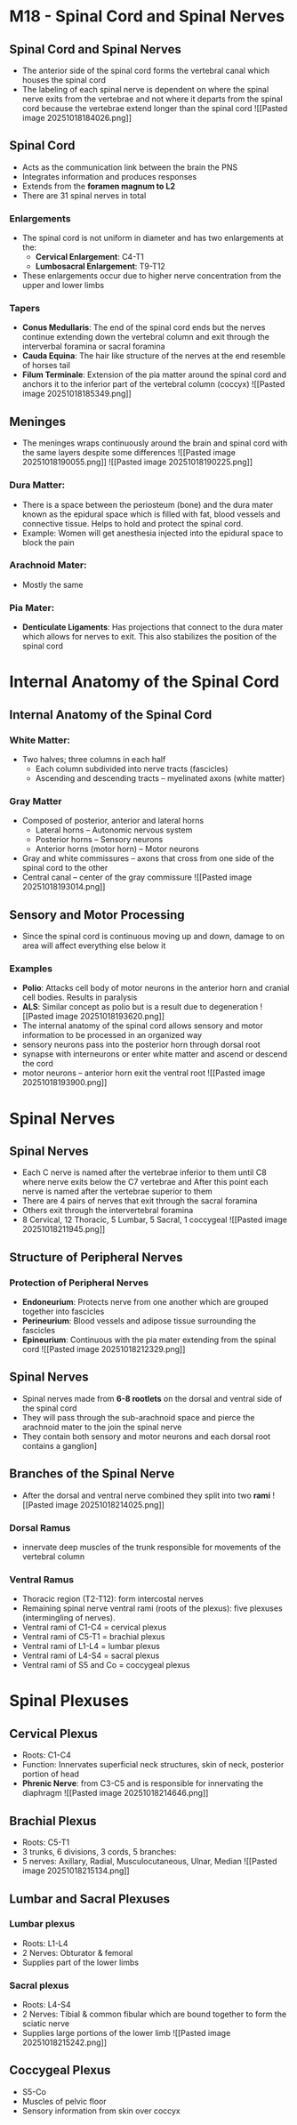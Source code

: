 # M18 - Spinal Cord and Spinal Nerves
## Spinal Cord and Spinal Nerves
- The anterior side of the spinal cord forms the vertebral canal which houses the spinal cord
- The labeling of each spinal nerve is dependent on where the spinal nerve exits from the vertebrae and not where it departs from the spinal cord because the vertebrae extend longer than the spinal cord
![[Pasted image 20251018184026.png]]
## Spinal Cord
- Acts as the communication link between the brain the PNS
- Integrates information and produces responses
- Extends from the **foramen magnum to L2**
- There are 31 spinal nerves in total
### Enlargements
- The spinal cord is not uniform in diameter and has two enlargements at the:
	- **Cervical Enlargement**: C4-T1
	- **Lumbosacral Enlargement**: T9-T12
- These enlargements occur due to higher nerve concentration from the upper and lower limbs
### Tapers
- **Conus Medullaris**: The end of the spinal cord ends but the nerves continue extending down the vertebral column and exit through the interverbal foramina or sacral foramina
- **Cauda Equina**: The hair like structure of the nerves at the end resemble of horses tail
- **Filum Terminale**: Extension of the pia matter around the spinal cord and anchors it to the inferior part of the vertebral column (coccyx)
![[Pasted image 20251018185349.png]]
## Meninges
- The meninges wraps continuously around the brain and spinal cord with the same layers despite some differences
![[Pasted image 20251018190055.png]]
![[Pasted image 20251018190225.png]]
### Dura Matter: 
- There is a space between the periosteum (bone) and the dura mater known as the epidural space which is filled with fat, blood vessels and connective tissue. Helps to hold and protect the spinal cord.
- Example: Women will get anesthesia injected into the epidural space to block the pain
### Arachnoid Mater: 
- Mostly the same
### Pia Mater:
- **Denticulate Ligaments**: Has projections that connect to the dura mater which allows for nerves to exit. This also stabilizes the position of the spinal cord
# Internal Anatomy of the Spinal Cord
## Internal Anatomy of the Spinal Cord
### White Matter:
- Two halves; three columns in each half
	- Each column subdivided into nerve tracts (fascicles)
	- Ascending and descending tracts – myelinated axons (white matter)
### Gray Matter
- Composed of posterior, anterior and lateral horns
	- Lateral horns – Autonomic nervous system
	- Posterior horns – Sensory neurons
	- Anterior horns (motor horn) – Motor neurons
- Gray and white commissures – axons that cross from one side of the spinal cord to the other
- Central canal – center of the gray commissure
![[Pasted image 20251018193014.png]]
## Sensory and Motor Processing
- Since the spinal cord is continuous moving up and down, damage to on area will affect everything else below it
### Examples
- **Polio**: Attacks cell body of motor neurons in the anterior horn and cranial cell bodies. Results in paralysis
- **ALS**: Similar concept as polio but is a result due to degeneration
![[Pasted image 20251018193620.png]]
- The internal anatomy of the spinal cord allows sensory and motor information to be processed in an organized way
- sensory neurons pass into the posterior horn through dorsal root
- synapse with interneurons or enter white matter and ascend or descend the cord
- motor neurons – anterior horn exit the ventral root
![[Pasted image 20251018193900.png]]
# Spinal Nerves
## Spinal Nerves
 - Each C nerve is named after the vertebrae inferior to them until C8 where nerve exits below the C7 vertebrae and After this point each nerve is named after the vertebrae superior to them
 - There are 4 pairs of nerves that exit through the sacral foramina
 - Others exit through the intervertebral foramina
 - 8 Cervical, 12 Thoracic, 5 Lumbar, 5 Sacral, 1 coccygeal
 ![[Pasted image 20251018211945.png]]
## Structure of Peripheral Nerves
### Protection of Peripheral Nerves
- **Endoneurium**: Protects nerve from one another which are grouped together into fascicles
- **Perineurium**: Blood vessels and adipose tissue surrounding the fascicles
- **Epineurium**: Continuous with the pia mater extending from the spinal cord
![[Pasted image 20251018212329.png]]
## Spinal Nerves
- Spinal nerves made from **6-8 rootlets** on the dorsal and ventral side of the spinal cord
- They will pass through the sub-arachnoid space and pierce the arachnoid mater to the join the spinal nerve
- They contain both sensory and motor neurons and each dorsal root contains a ganglion]
## Branches of the Spinal Nerve
- After the dorsal and ventral nerve combined they split into two **rami**
![[Pasted image 20251018214025.png]]
### Dorsal Ramus
- innervate deep muscles of the trunk responsible for movements of the vertebral column
### Ventral Ramus
- Thoracic region (T2-T12): form intercostal nerves
- Remaining spinal nerve ventral rami (roots of the plexus): five plexuses (intermingling of nerves). 
- Ventral rami of C1-C4 = cervical plexus
- Ventral rami of C5-T1 = brachial plexus
- Ventral rami of L1-L4 = lumbar plexus
- Ventral rami of L4-S4 = sacral plexus
- Ventral rami of S5 and Co = coccygeal plexus
# Spinal Plexuses
## Cervical Plexus
- Roots: C1-C4
- Function: Innervates superficial neck structures, skin of neck, posterior portion of head
- **Phrenic Nerve**: from C3-C5 and is responsible for innervating the diaphragm
![[Pasted image 20251018214646.png]]
## Brachial Plexus
- Roots: C5-T1
- 3 trunks, 6 divisions, 3 cords, 5 branches:
- 5 nerves: Axillary, Radial, Musculocutaneous, Ulnar, Median
![[Pasted image 20251018215134.png]]
## Lumbar and Sacral Plexuses
### Lumbar plexus
- Roots: L1-L4
- 2 Nerves: Obturator & femoral
- Supplies part of the lower limbs
### Sacral plexus
- Roots: L4-S4
- 2 Nerves: Tibial & common fibular which are bound together to form the sciatic nerve
- Supplies large portions of the lower limb
![[Pasted image 20251018215242.png]]
## Coccygeal Plexus
- S5-Co
- Muscles of pelvic floor
- Sensory information from skin over coccyx